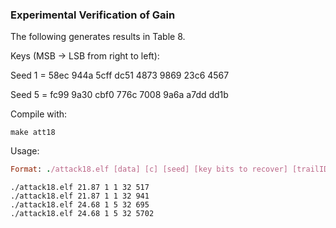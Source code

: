 ### Experimental Verification of Gain
The following generates results in Table 8.

Keys (MSB -> LSB from right to left):

Seed 1 = 58ec 944a 5cff dc51 4873 9869 23c6 4567

Seed 5 = fc99 9a30 cbf0 776c 7008 9a6a a7dd dd1b

Compile with:
```
make att18
```

Usage:
```ruby
Format: ./attack18.elf [data] [c] [seed] [key bits to recover] [trailID]
```
```
./attack18.elf 21.87 1 1 32 517
./attack18.elf 21.87 1 1 32 941
./attack18.elf 24.68 1 5 32 695
./attack18.elf 24.68 1 5 32 5702
```

